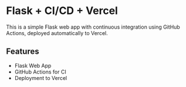 # Flask + CI/CD + Vercel

This is a simple Flask web app with continuous integration using GitHub Actions, deployed automatically to Vercel.

## Features

- Flask Web App
- GitHub Actions for CI
- Deployment to Vercel
